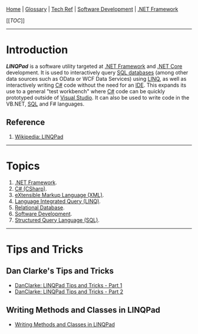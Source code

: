 [Home](/Slalom-LLC/Slalom-Consulting) | [Glossary](/Glossary) | [Tech Ref](/Tech-Ref) | [Software Development](/Tech-Ref/Software-Development) | [.NET Framework](/Tech-Ref/Software-Development/NET-Framework)

[[_TOC_]]

---
# Introduction
***LINQPad*** is a software utility targeted at [.NET Framework](/Tech-Ref/Software-Development/NET-Framework) and [.NET Core](NameMe) development. It is used to interactively query [SQL databases](/Tech-Ref/Software-Development/Database/Relational-Database) (among other data sources such as OData or WCF Data Services) using [LINQ](/Tech-Ref/Software-Development/NET-Framework/LINQ-\(Language-Integrated-Query\)), as well as interactively writing [C#](/Tech-Ref/Software-Development/CSharp) code without the need for an [IDE](/Tech-Ref/Software-Development/IDE-\(Integrated-Development-Environment\)). This expands its use to a general "test workbench" where [C#](/Tech-Ref/Software-Development/CSharp) code can be quickly prototyped outside of [Visual Studio](/Tech-Ref/Microsoft/Visual-Studio). It can also be used to write code in the VB.NET, [SQL](/Tech-Ref/Software-Development/Database/Relational-Database/SQL-\(Structured-Query-Language\)) and F# languages.

## Reference
1. [Wikipedia: LINQPad](https://en.wikipedia.org/wiki/LINQPad)

---
# Topics
1. [.NET Framework](/Tech-Ref/Software-Development/NET-Framework).
1. [C# (CSharp)](/Tech-Ref/Software-Development/CSharp).
1. [eXtensible Markup Language (XML)](/Tech-Ref/Software-Development/Markup-Language/XML-\(eXtensible-Markup-Language\)).
1. [Language Integrated Query (LINQ)](/Tech-Ref/Software-Development/NET-Framework/LINQ-\(Language-Integrated-Query\)).
1. [Relational Database](/Tech-Ref/Software-Development/Database/Relational-Database).
1. [Software Development](/Tech-Ref/Software-Development).
1. [Structured Query Language (SQL)](/Tech-Ref/Software-Development/Database/Relational-Database/SQL-\(Structured-Query-Language\)).

---
# Tips and Tricks

## Dan Clarke's Tips and Tricks
- [DanClarke: LINQPad Tips and Tricks - Part 1](https://www.danclarke.com/linqpad-tips-and-tricks)
- [DanClarke: LINQPad Tips and Tricks - Part 2](https://www.danclarke.com/linqpad-tips-and-tricks-part2)

## Writing Methods and Classes in LINQPad
- [Writing Methods and Classes in LINQPad](https://albao.wordpress.com/2011/04/26/writing-methods-and-classes-in-linqpad/)
